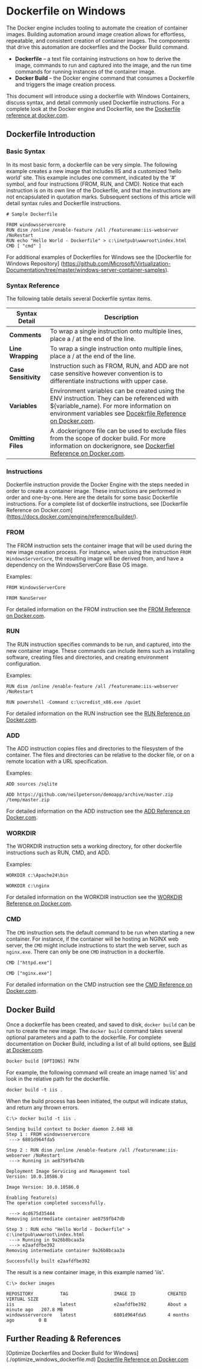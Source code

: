 # Dockerfile on Windows

The Docker engine includes tooling to automate the creation of container images. Building automation around image creation allows for effortless, repeatable, and consistent creation of container images. The components that drive this automation are dockerfiles and the Docker Build command.

- **Dockerfile** – a text file containing instructions on how to derive the image, commands to run and captured into the image, and the run time commands for running instances of the container image.
- **Docker Build** – the Docker engine command that consumes a Dockerfile and triggers the image creation process.

This document will introduce using a dockerfile with Windows Containers, discuss syntax, and detail commonly used Dockerfile instructions. For a complete look at the Docker engine and Dockerfile, see the [Dockerfile reference at docker.com]( https://docs.docker.com/engine/reference/builder/).

## Dockerfile Introduction

### Basic Syntax

In its most basic form, a dockerfile can be very simple. The following example creates a new image that includes IIS and a customized ‘hello world’ site. This example includes one comment, indicated by the ‘#’ symbol, and four instructions (FROM, RUN, and CMD). Notice that each instruction is on its own line of the Dockerfile, and that the instructions are not encapsulated in quotation marks. Subsequent sections of this article will detail syntax rules and Dockerfile instructions. 

```
# Sample Dockerfile

FROM windowsservercore
RUN dism /online /enable-feature /all /featurename:iis-webserver /NoRestart
RUN echo "Hello World - Dockerfile" > c:\inetpub\wwwroot\index.html
CMD [ "cmd" ]
```

For additional examples of Dockerfiles for Windows see the [Dockerfile for Windows Repository] (https://github.com/Microsoft/Virtualization-Documentation/tree/master/windows-server-container-samples).

### Syntax Reference 

The following table details several Dockerfile syntax items.

|Syntax Detail| Description |
|------------------|-------------|
|**Comments**| To wrap a single instruction onto multiple lines, place a / at the end of the line. |
|**Line Wrapping**|To wrap a single instruction onto multiple lines, place a / at the end of the line.|
|**Case Sensitivity**|Instruction such as FROM, RUN, and ADD are not case sensitive however convention is to differentiate instructions with upper case.|
|**Variables**|Environment variables can be created using the ENV instruction. They can be referenced with ${variable_name}. For more information on environment variables see [Docekrfile Reference on Docker.com]( https://docs.docker.com/engine/reference/builder/#environment-replacement).|
|**Omitting Files**| A .dockerignore file can be used to exclude files from the scope of docker build. For more information on dockerignore, see [Dockerfiel Reference on Docker.com]( https://docs.docker.com/engine/reference/builder/#dockerignore-file).|

### Instructions

Dockerfile instruction provide the Docker Engine with the steps needed in order to create a container image. These instructions are performed in order and one-by-one. Here are the details for some basic Dockerfile instructions. For a complete list of dockerfile instructions, see [Dockerfile Reference on Docker.com] (https://docs.docker.com/engine/reference/builder/).

### FROM

The FROM instruction sets the container image that will be used during the new image creation process. For instance, when using the instruction `FROM WindowsServerCore`, the resulting image will be derived from, and have a dependency on the WindowsServerCore Base OS image.

Examples:

```
FROM WindowsServerCore
```

```
FROM NanoServer
```

For detailed information on the FROM instruction see the [FROM Reference on Docker.com]( https://docs.docker.com/engine/reference/builder/#from). 

### RUN

The RUN instruction specifies commands to be run, and captured, into the new container image. These commands can include items such as installing software, creating files and directories, and creating environment configuration.

Examples:

```
RUN dism /online /enable-feature /all /featurename:iis-webserver /NoRestart
```

```
RUN powershell -Command	c:\vcredist_x86.exe /quiet
``` 

For detailed information on the RUN instruction see the [RUN Reference on Docker.com]( https://docs.docker.com/engine/reference/builder/#run). 

### ADD

The ADD instruction copies files and directories to the filesystem of the container. The files and directories can be relative to the docker file, or on a remote location with a URL specification. 

Examples:

```
ADD sources /sqlite
```

```
ADD https://github.com/neilpeterson/demoapp/archive/master.zip /temp/master.zip
```

For detailed information on the ADD instruction see the [ADD Reference on Docker.com]( https://docs.docker.com/engine/reference/builder/#add). 


### WORKDIR

The WORKDIR instruction sets a working directory, for other dockerfile instructions such as RUN, CMD, and ADD. 

Examples:

```
WORKDIR c:\Apache24\bin
```

```
WORKDIR c:\nginx
```

For detailed information on the WORKDIR instruction see the [WORKDIR Reference on Docker.com]( https://docs.docker.com/engine/reference/builder/#workdir). 

### CMD

The `CMD` instruction sets the default command to be run when starting a new container. For instance, if the container will be hosting an NGINX web server, the `CMD` might include instructions to start the web server, such as `nginx.exe`. There can only be one `CMD` instruction in a dockerfile.

```
CMD ["httpd.exe"]
```

```
CMD ["nginx.exe"]
```

For detailed information on the CMD instruction see the [CMD Reference on Docker.com]( https://docs.docker.com/engine/reference/builder/#cmd). 

## Docker Build 

Once a dockerfile has been created, and saved to disk, `docker build` can be run to create the new image.  The `docker build` command takes several optional parameters and a path to the dockerfile. For complete documentation on Docker Build, including a list of all build options, see [Build at Docker.com](https://docs.docker.com/engine/reference/commandline/build/#build-with).

```
Docker build [OPTIONS] PATH
```
For example, the following command will create an image named ‘iis’ and look in the relative path for the dockerfile.

```
docker build -t iis .
```

When the build process has been initiated, the output will indicate status, and return any thrown errors.

```
C:\> docker build -t iis .

Sending build context to Docker daemon 2.048 kB
Step 1 : FROM windowsservercore
 ---> 6801d964fda5

Step 2 : RUN dism /online /enable-feature /all /featurename:iis-webserver /NoRestart
 ---> Running in ae8759fb47db

Deployment Image Servicing and Management tool
Version: 10.0.10586.0

Image Version: 10.0.10586.0

Enabling feature(s)
The operation completed successfully.

 ---> 4cd675d35444
Removing intermediate container ae8759fb47db

Step 3 : RUN echo "Hello World - Dockerfile" > c:\inetpub\wwwroot\index.html
 ---> Running in 9a26b8bcaa3a
 ---> e2aafdfbe392
Removing intermediate container 9a26b8bcaa3a

Successfully built e2aafdfbe392
```

The result is a new container image, in this example named 'iis'.

```
C:\> docker images

REPOSITORY          TAG                 IMAGE ID            CREATED              VIRTUAL SIZE
iis                 latest              e2aafdfbe392        About a minute ago   207.8 MB
windowsservercore   latest              6801d964fda5        4 months ago         0 B
```

## Further Reading & References

[Optimize Dockerfiles and Docker Build for Windows] (./optimize_windows_dockerfile.md)
[Dockerfile Reference on Docker.com](https://docs.docker.com/engine/reference/builder/)

